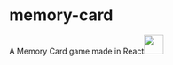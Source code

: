 # memory-card
A Memory Card game made in React<img src="https://cdn4.iconfinder.com/data/icons/logos-3/600/React.js_logo-512.png" width="35px" height="35px">
